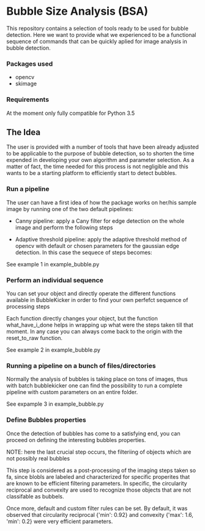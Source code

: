 # Bubble Size Analysis (BSA)

This repository contains a selection of tools ready to be used for bubble detection.
Here we want to provide what we experienced to be a functional sequence of commands that can be quickly aplied for image analysis in bubble detection.

### Packages used 
- opencv
- skimage

### Requirements
At the moment only fully compatible for Python 3.5

## The Idea
The user is provided with a number of tools that have been already adjusted to be applicable to the purpose of bubble detection, so to shorten the time expended in developing your own algorithm and parameter selection.
As a matter of fact, the time needed for this process is not negligible and this wants to be a starting platform to efficiently start to detect bubbles.

### Run a pipeline
The user can have a first idea of how the package works on her/his sample image by running one of the two default pipelines:

- Canny pipeline:
	apply a Cany filter for edge detection on the whole image and perform the following steps


- Adaptive threshold pipeline: 
	apply the adaptive threshold method of opencv with default or chosen parameters for the gaussian edge detection. In this case the sequece of steps becomes:

See example 1 in example_bubble.py

### Perform an individual sequence
You can set your object and directly operate the different functions available in BubbleKicker in order to find your own perfefct sequence of processing steps

Each function directly changes your object, but the function what_have_i_done helps in wrapping up what were the steps taken till that moment. 
In any case you can always come back to the origin with the reset_to_raw function.

See example 2 in example_bubble.py

### Running a pipeline on a bunch of files/directories
Normally the analysis of bubbles is taking place on tons of images, thus with batch bubblekicker one can find the possibility to run a complete pipeline with custom parameters on an entire folder. 

See expample 3 in example_bubble.py

### Define Bubbles properties
Once the detection of bubbles has come to a satisfying end, you can proceed on defining the interesting bubbles properties.

NOTE: here the last crucial step occurs, the filteriing of objects which are not possibly real bubbles

This step is considered as a post-processing of the imaging steps taken so fa, since blobls are labeled and characterized for specific properites that are known to be efficient filtering parameters.
In specific, the circularity reciprocal and convexity are used to recognize those objects that are not classifable as bubbels.

Once more, default and custom filter rules can be set.
By default, it was observed that circularity reciprocal {'min': 0.92} and convexity {'max': 1.6, 'min': 0.2} were very efficient parameters.

